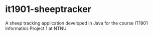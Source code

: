 # it1901-sheeptracker
A sheep tracking application developed in Java for the course IT1901 Informatics Project 1 at NTNU.
